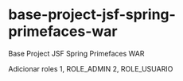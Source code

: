 # base-project-jsf-spring-primefaces-war
Base Project JSF Spring Primefaces WAR

Adicionar roles
1, ROLE_ADMIN
2, ROLE_USUARIO

